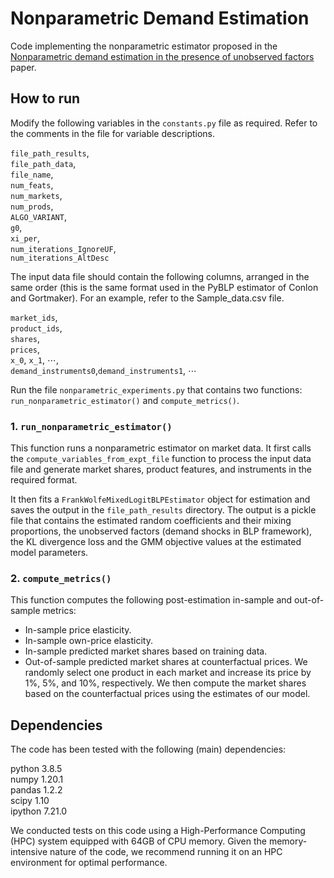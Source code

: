 # Nonparametric Demand Estimation
Code implementing the nonparametric estimator proposed in the [Nonparametric demand estimation in the presence of unobserved factors](https://ssrn.com/abstract=4244086) paper.

## How to run
Modify the following variables in the `constants.py` file as required. Refer to the comments in the file for variable descriptions. 

`file_path_results`, \
`file_path_data`, \
`file_name`, \
`num_feats`, \
`num_markets`, \
`num_prods`, \
`ALGO_VARIANT`, \
`g0`, \
`xi_per`, \
`num_iterations_IgnoreUF`, \
`num_iterations_AltDesc` 

The input data file should contain the following columns, arranged in the same order (this is the same format used in the PyBLP estimator of Conlon and Gortmaker). For an example, refer to the Sample_data.csv file.

`market_ids`, \
`product_ids`, \
`shares`, \
`prices`, \
`x_0`, `x_1`, $\cdots$, \
`demand_instruments0`,`demand_instruments1`, $\cdots$ 

Run the file `nonparametric_experiments.py` that contains two functions: `run_nonparametric_estimator()` and `compute_metrics()`.

### 1. `run_nonparametric_estimator()`
This function runs a nonparametric estimator on market data. It first calls the `compute_variables_from_expt_file` function to process the input data file and generate market shares, product features, and instruments in the required format. 

It then fits a `FrankWolfeMixedLogitBLPEstimator` object for estimation and saves the output in the `file_path_results` directory. The output is a pickle file that contains the estimated random coefficients and their mixing proportions, the unobserved factors (demand shocks in BLP framework), the KL divergence loss and the GMM objective values at the estimated model parameters.

### 2. `compute_metrics()`
This function computes the following post-estimation in-sample and out-of-sample metrics:
- In-sample price elasticity. 
- In-sample own-price elasticity.
- In-sample predicted market shares based on training data.
- Out-of-sample predicted market shares at counterfactual prices. We randomly select one product in each market and increase its price by 1%, 5%, and 10%, respectively. We then compute the market shares based on the counterfactual prices using the estimates of our model.

## Dependencies
The code has been tested with the following (main) dependencies:

python                    3.8.5\
numpy                     1.20.1\
pandas                    1.2.2\
scipy                     1.10 \
ipython                   7.21.0

We conducted tests on this code using a High-Performance Computing (HPC) system equipped with 64GB of CPU memory. Given the memory-intensive nature of the code, we recommend running it on an HPC environment for optimal performance.
